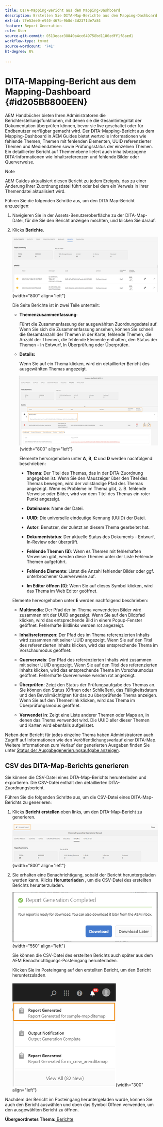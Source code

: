```yaml
---
title: DITA-Mapping-Bericht aus dem Mapping-Dashboard
description: Erstellen Sie DITA-Map-Berichte aus dem Mapping-Dashboard in AEM Handbüchern. Erfahren Sie, wie Sie die CSV-Datei eines DITA-Map-Berichts generieren.
exl-id: 7fe52ee0-e940-467b-9b8d-3d2371de7a84
feature: Report Generation
role: User
source-git-commit: 0513ecac38840a4cc649758bd1180edff1f8aed1
workflow-type: tm+mt
source-wordcount: '741'
ht-degree: 0%

---
```


# DITA-Mapping-Bericht aus dem Mapping-Dashboard {#id205BB800EEN}

AEM Handbücher bieten Ihren Administratoren die Berichterstellungsfunktionen, mit denen sie die Gesamtintegrität der Dokumentation überprüfen können, bevor sie live geschaltet oder für Endbenutzer verfügbar gemacht wird. Der DITA-Mapping-Bericht aus dem Mapping-Dashboard in AEM Guides bietet wertvolle Informationen wie fehlende Themen, Themen mit fehlenden Elementen, UUID referenzierter Themen und Mediendateien sowie Prüfungsstatus der einzelnen Themen. Ein detaillierter Bericht auf Themenebene liefert auch inhaltsbezogene DITA-Informationen wie Inhaltsreferenzen und fehlende Bilder oder Querverweise.

>[!NOTE]
>
> AEM Guides aktualisiert diesen Bericht zu jedem Ereignis, das zu einer Änderung Ihrer Zuordnungsdatei führt oder bei dem ein Verweis in Ihrer Themendatei aktualisiert wird.

Führen Sie die folgenden Schritte aus, um den DITA Map-Bericht anzuzeigen:

1. Navigieren Sie in der Assets-Benutzeroberfläche zu der DITA-Map-Datei, für die Sie den Bericht anzeigen möchten, und klicken Sie darauf.

1. Klicks **Berichte**.

   ![](images/reports-page-uuid.png){width="800" align="left"}

   Die Seite Berichte ist in zwei Teile unterteilt:

   - **Themenzusammenfassung:**

     Führt die Zusammenfassung der ausgewählten Zuordnungsdatei auf. Wenn Sie sich die Zusammenfassung ansehen, können Sie schnell die Gesamtanzahl der Themen in der Karte, fehlende Themen, die Anzahl der Themen, die fehlende Elemente enthalten, den Status der Themen - In Entwurf, In Überprüfung oder Überprüfen.

   - **Details:**

     Wenn Sie auf ein Thema klicken, wird ein detaillierter Bericht des ausgewählten Themas angezeigt.

     ![](images/detailed-report-uuid.png){width="800" align="left"}

     Elemente hervorgehoben unter **A**, **B**, **C** und **D** werden nachfolgend beschrieben:

      - **Thema**: Der Titel des Themas, das in der DITA-Zuordnung angegeben ist. Wenn Sie den Mauszeiger über den Titel des Themas bewegen, wird der vollständige Pfad des Themas angezeigt. Wenn es Probleme im Thema gibt, z. B. fehlende Verweise oder Bilder, wird vor dem Titel des Themas ein roter Punkt angezeigt.

      - **Dateiname**: Name der Datei.

      - **UUID**: Die universelle eindeutige Kennung \(UUID\) der Datei.

      - **Autor**: Benutzer, der zuletzt an diesem Thema gearbeitet hat.

      - **Dokumentstatus**: Der aktuelle Status des Dokuments - Entwurf, In-Review oder überprüft.

      - **Fehlende Themen \(B\)**: Wenn es Themen mit fehlerhaften Verweisen gibt, werden diese Themen unter der Liste Fehlende Themen aufgeführt.

      - **Fehlende Elemente**: Listet die Anzahl fehlender Bilder oder ggf. unterbrochener Querverweise auf.

      - **Im Editor öffnen \(D\)**: Wenn Sie auf dieses Symbol klicken, wird das Thema im Web Editor geöffnet.


   Elemente hervorgehoben unter **E** werden nachfolgend beschrieben:

   - **Multimedia**: Der Pfad der im Thema verwendeten Bilder wird zusammen mit der UUID angezeigt. Wenn Sie auf den Bildpfad klicken, wird das entsprechende Bild in einem Popup-Fenster geöffnet. Fehlerhafte Bildlinks werden rot angezeigt.

   - **Inhaltsreferenzen**: Der Pfad des im Thema referenzierten Inhalts wird zusammen mit seiner UUID angezeigt. Wenn Sie auf den Titel des referenzierten Inhalts klicken, wird das entsprechende Thema im Vorschaumodus geöffnet.

   - **Querverweis**: Der Pfad des referenzierten Inhalts wird zusammen mit seiner UUID angezeigt. Wenn Sie auf den Titel des referenzierten Inhalts klicken, wird das entsprechende Thema im Vorschaumodus geöffnet. Fehlerhafte Querverweise werden rot angezeigt.

   - **Überprüfen**: Zeigt den Status der Prüfungsaufgabe des Themas an. Sie können den Status \(Öffnen oder Schließen\), das Fälligkeitsdatum und den Bevollmächtigten für das zu überprüfende Thema anzeigen. Wenn Sie auf den Themenlink klicken, wird das Thema im Überprüfungsmodus geöffnet.

   - **Verwendet in**: Zeigt eine Liste anderer Themen oder Maps an, in denen das Thema verwendet wird. Die UUID aller dieser Themen und Karten wird ebenfalls aufgelistet.

Neben dem Bericht für jedes einzelne Thema haben Administratoren auch Zugriff auf Informationen wie den Veröffentlichungsverlauf einer DITA-Map. Weitere Informationen zum Verlauf der generierten Ausgaben finden Sie unter [Status der Ausgabegenerierungsaufgabe anzeigen](generate-output-for-a-dita-map.md#viewing_output_history).

## CSV des DITA-Map-Berichts generieren

Sie können die CSV-Datei eines DITA-Map-Berichts herunterladen und exportieren. Die CSV-Datei enthält den detaillierten DITA-Zuordnungsbericht.

Führen Sie die folgenden Schritte aus, um die CSV-Datei eines DITA-Map-Berichts zu generieren:

1. Klicks **Bericht erstellen** oben links, um den DITA-Map-Bericht zu generieren.

   ![](images/generate-DITA-map-report.png){width="800" align="left"}

1. Sie erhalten eine Benachrichtigung, sobald der Bericht heruntergeladen werden kann. Klicks **Herunterladen** , um die CSV-Datei des erstellten Berichts herunterzuladen.

   ![](images/download-report-dialog.png){width="550" align="left"}


   Sie können die CSV-Datei des erstellten Berichts auch später aus dem AEM Benachrichtigungs-Posteingang herunterladen.

   Klicken Sie im Posteingang auf den erstellten Bericht, um den Bericht herunterzuladen.

   ![](images/report-inbox--notification.png){width="300" align="left"}

Nachdem der Bericht im Posteingang heruntergeladen wurde, können Sie auch den Bericht auswählen und oben das Symbol Öffnen verwenden, um den ausgewählten Bericht zu öffnen.

**Übergeordnetes Thema:**[ Berichte](reports-intro.md)
